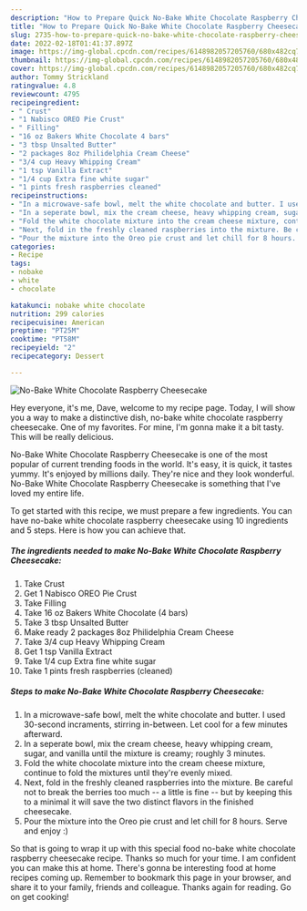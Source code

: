 ```yaml
---
description: "How to Prepare Quick No-Bake White Chocolate Raspberry Cheesecake"
title: "How to Prepare Quick No-Bake White Chocolate Raspberry Cheesecake"
slug: 2735-how-to-prepare-quick-no-bake-white-chocolate-raspberry-cheesecake
date: 2022-02-18T01:41:37.897Z
image: https://img-global.cpcdn.com/recipes/6148982057205760/680x482cq70/no-bake-white-chocolate-raspberry-cheesecake-recipe-main-photo.jpg
thumbnail: https://img-global.cpcdn.com/recipes/6148982057205760/680x482cq70/no-bake-white-chocolate-raspberry-cheesecake-recipe-main-photo.jpg
cover: https://img-global.cpcdn.com/recipes/6148982057205760/680x482cq70/no-bake-white-chocolate-raspberry-cheesecake-recipe-main-photo.jpg
author: Tommy Strickland
ratingvalue: 4.8
reviewcount: 4795
recipeingredient:
- " Crust"
- "1 Nabisco OREO Pie Crust"
- " Filling"
- "16 oz Bakers White Chocolate 4 bars"
- "3 tbsp Unsalted Butter"
- "2 packages 8oz Philidelphia Cream Cheese"
- "3/4 cup Heavy Whipping Cream"
- "1 tsp Vanilla Extract"
- "1/4 cup Extra fine white sugar"
- "1 pints fresh raspberries cleaned"
recipeinstructions:
- "In a microwave-safe bowl, melt the white chocolate and butter. I used 30-second incraments, stirring in-between. Let cool for a few minutes afterward."
- "In a seperate bowl, mix the cream cheese, heavy whipping cream, sugar, and vanilla until the mixture is creamy; roughly 3 minutes."
- "Fold the white chocolate mixture into the cream cheese mixture, continue to fold the mixtures until they&#39;re evenly mixed."
- "Next, fold in the freshly cleaned raspberries into the mixture. Be careful not to break the berries too much -- a little is fine -- but by keeping this to a minimal it will save the two distinct flavors in the finished cheesecake."
- "Pour the mixture into the Oreo pie crust and let chill for 8 hours. Serve and enjoy :)"
categories:
- Recipe
tags:
- nobake
- white
- chocolate

katakunci: nobake white chocolate 
nutrition: 299 calories
recipecuisine: American
preptime: "PT25M"
cooktime: "PT58M"
recipeyield: "2"
recipecategory: Dessert

---
```



![No-Bake White Chocolate Raspberry Cheesecake](https://img-global.cpcdn.com/recipes/6148982057205760/680x482cq70/no-bake-white-chocolate-raspberry-cheesecake-recipe-main-photo.jpg)

Hey everyone, it's me, Dave, welcome to my recipe page. Today, I will show you a way to make a distinctive dish, no-bake white chocolate raspberry cheesecake. One of my favorites. For mine, I'm gonna make it a bit tasty. This will be really delicious.



No-Bake White Chocolate Raspberry Cheesecake is one of the most popular of current trending foods in the world. It's easy, it is quick, it tastes yummy. It's enjoyed by millions daily. They're nice and they look wonderful. No-Bake White Chocolate Raspberry Cheesecake is something that I've loved my entire life.


To get started with this recipe, we must prepare a few ingredients. You can have no-bake white chocolate raspberry cheesecake using 10 ingredients and 5 steps. Here is how you can achieve that.

<!--inarticleads1-->

##### The ingredients needed to make No-Bake White Chocolate Raspberry Cheesecake:

1. Take  Crust
1. Get 1 Nabisco OREO Pie Crust
1. Take  Filling
1. Take 16 oz Bakers White Chocolate (4 bars)
1. Take 3 tbsp Unsalted Butter
1. Make ready 2 packages 8oz Philidelphia Cream Cheese
1. Take 3/4 cup Heavy Whipping Cream
1. Get 1 tsp Vanilla Extract
1. Take 1/4 cup Extra fine white sugar
1. Take 1 pints fresh raspberries (cleaned)




<!--inarticleads2-->

##### Steps to make No-Bake White Chocolate Raspberry Cheesecake:

1. In a microwave-safe bowl, melt the white chocolate and butter. I used 30-second incraments, stirring in-between. Let cool for a few minutes afterward.
1. In a seperate bowl, mix the cream cheese, heavy whipping cream, sugar, and vanilla until the mixture is creamy; roughly 3 minutes.
1. Fold the white chocolate mixture into the cream cheese mixture, continue to fold the mixtures until they&#39;re evenly mixed.
1. Next, fold in the freshly cleaned raspberries into the mixture. Be careful not to break the berries too much -- a little is fine -- but by keeping this to a minimal it will save the two distinct flavors in the finished cheesecake.
1. Pour the mixture into the Oreo pie crust and let chill for 8 hours. Serve and enjoy :)




So that is going to wrap it up with this special food no-bake white chocolate raspberry cheesecake recipe. Thanks so much for your time. I am confident you can make this at home. There's gonna be interesting food at home recipes coming up. Remember to bookmark this page in your browser, and share it to your family, friends and colleague. Thanks again for reading. Go on get cooking!
